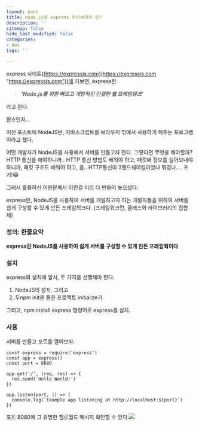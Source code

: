 ```yaml
---
layout: post
title: node.js용 express 라이브러리 란?
description: ''
sitemap: false
hide_last_modified: false
categories:
- dev
tags: ''

---
```

express 사이트([https://expressjs.com](https://expressjs.com "https://expressjs.com"))에 가보면, express란

> **_'Node.js를 위한 빠르고 개방적인 간결한 웹 프레임워크'_**

라고 한다.

뭔소린지...

이전 포스트에 NodeJS란, 자바스크립트를 브라우저 밖에서 사용하게 해주는 프로그램이라고 했다.

어떤 개발자가 NodeJS를 사용해서 서버를 만들고자 한다. 그렇다면 무엇을 해야할까? HTTP 통신을 해야하니까.. HTTP 통신 방법도 배워야 하고, 패킷에 정보를 실어보내야 하니까, 패킷 구조도 배워야 하고, 음.. HTTP통신이 3핸드쉐이킹이었나 뭐였나.... 포기!😂

그래서 훌륭하신 어떤분께서 이런걸 미리 다 만들어 놓으셨다.

express란, NodeJS를 사용하여 서버를 개발하고자 하는 개발자들을 위하여 서버를 쉽게 구성할 수 있게 만든 프레임워크다. (프레임워크란, 클래스와 라이브러리의 집합체)

### 정의: 한줄요약

**express란 NodeJS를 사용하여 쉽게 서버를 구성할 수 있게 만든 프레임웍이다**

### 설치

express의 설치에 앞서, 두 가지를 선행해야 한다.

1. NodeJS의 설치, 그리고
2. 두npm init을 통한 프로젝트 initialize가

그리고, npm install express 명령어로 express를 설치.

### 사용

서버를 만들고 포트를 열어보자.

    const express = require('express')
    const app = express()
    const port = 8080
    
    app.get('/', (req, res) => {
      res.send('Hello World!')
    })
    
    app.listen(port, () => {
      console.log(`Example app listening at http://localhost:${port}`)
    })

포트 8080에 그 유명한 헬로월드 메시지 확인할 수 있다.![](https://velog.velcdn.com/images%2Fmadpotato1713%2Fpost%2F1cc08d2e-5309-4a82-815d-2abf6add5b4e%2Fimage.png)